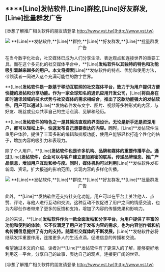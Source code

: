 ## ****[Line]**发帖软件,**[Line]**群控,**[Line]**好友群发,**[Line]**批量群发广告**

[😍想了解推广相关软件的朋友请登录 http://www.vst.tw](http://www.vst.tw)

 <center><img src="https://vst.tw/MP4/tuiguang/png/4.png" alt="**[Line]**发帖软件,**[Line]**群控,**[Line]**好友群发,**[Line]**批量群发广告"></center>

在当今数字化社会，社交媒体已成为人们分享生活、表达观点和连接世界的重要工具。而在这个多元化的社交媒体平台中，**[Line]**发帖软件以其独特的特色和功能吸引着越来越多的用户。本文将探索**[Line]**发帖软件的特点、优势和使用方法，带领读者一同进入这个充满可能性的数字世界。

**[Line]**发帖软件是一款基于移动互联网的社交媒体平台，致力于为用户提供方便快捷的发帖和分享功能。作为一家全球知名的通讯应用开发公司，**[Line]**将自身在即时通讯领域的技术优势与社交媒体的需求相结合，推出了这款功能强大的发帖软件。用户可以通过**[Line]**发帖软件发布文字、图片、视频等多种形式的内容，与好友、粉丝或公众共享自己的生活点滴、见解和经历。

**[Line]**发帖软件的特色之一是其简洁直观的界面设计。无论是新手还是资深用户，都可以轻松上手，快速发布自己想要表达的内容。同时，**[Line]**发帖软件注重用户体验，提供了丰富多彩的编辑和排版功能，使用户能够轻松打造个性化的帖子，增加内容的吸引力和表现力。

除了个人用户，**[Line]**发帖软件也是许多机构、品牌和媒体的重要传播平台。通过**[Line]**发帖软件，企业可以与客户建立更加紧密的联系，传递品牌理念、推广产品信息，增加用户互动和参与度。同时，媒体机构可以利用**[Line]**发帖软件发布新闻、资讯，扩大报道的影响范围，实现内容的多样化传播。

 <center><img src="https://vst.tw/MP4/tuiguang/png/0.png" alt="**[Line]**发帖软件,**[Line]**群控,**[Line]**好友群发,**[Line]**批量群发广告"></center>

此外，**[Line]**发帖软件还支持社交化功能，用户可以在平台上关注他人、点赞、评论，与他人进行互动和交流。这种互动不仅促进了用户之间的情感交流，也为内容创作者带来了更多的反馈和支持，增加了内容的传播效果和影响力。

总的来说，**[Line]**发帖软件作为一款全面发帖和分享平台，为用户提供了丰富的功能和便利的体验。它不仅满足了用户对于发布内容的需求，也为内容创作者和机构传播信息提供了有力的支持。随着社交媒体的不断发展，**[Line]**发帖软件必将继续发挥重要作用，连接更多人的生活点滴，促进信息的传播和交流。

希望通过本文的介绍，读者对**[Line]**发帖软件有了更深入的了解，能够更好地利用这一平台，分享自己的故事，表达自己的观点，连接更广阔的世界。

[😍想了解推广相关软件的朋友请登录 http://www.vst.tw](http://www.vst.tw)



